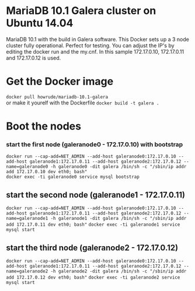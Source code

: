 # MariaDB 10.1 Galera cluster on Ubuntu 14.04

MariaDB 10.1 with the build in Galera software. This Docker sets up a 3 node cluster fully operational. Perfect for testing. You can adjust the IP's by editing the docker run and the my.cnf. In this sample 172.17.0.10, 172.17.0.11 and 172.17.0.12 is used.

# Get the Docker image 
`docker pull howrude/mariadb-10.1-galera`  
or make it yourelf with the Dockerfile
`docker build -t galera .`  

# Boot the nodes
### start the first node (galeranode0 - 172.17.0.10) with bootstrap
`docker run --cap-add=NET_ADMIN --add-host galeranode0:172.17.0.10 --add-host galeranode1:172.17.0.11 --add-host galeranode2:172.17.0.12 --name=galeranode0 -h galeranode0 -dit galera /bin/sh -c "/sbin/ip addr add 172.17.0.10 dev eth0; bash"`  
`docker exec -ti galeranode0 service mysql bootstrap`

## start the second node (galeranode1 - 172.17.0.11)
`docker run --cap-add=NET_ADMIN --add-host galeranode0:172.17.0.10 --add-host galeranode1:172.17.0.11 --add-host galeranode2:172.17.0.12 --name=galeranode1 -h galeranode1 -dit galera /bin/sh -c "/sbin/ip addr add 172.17.0.11 dev eth0; bash"`
`docker exec -ti galeranode1 service mysql start`

## start the third node (galeranode2 - 172.17.0.12)
`docker run --cap-add=NET_ADMIN --add-host galeranode0:172.17.0.10 --add-host galeranode1:172.17.0.11 --add-host galeranode2:172.17.0.12 --name=galeranode2 -h galeranode2 -dit galera /bin/sh -c "/sbin/ip addr add 172.17.0.12 dev eth0; bash"`
`docker exec -ti galeranode2 service mysql start`
